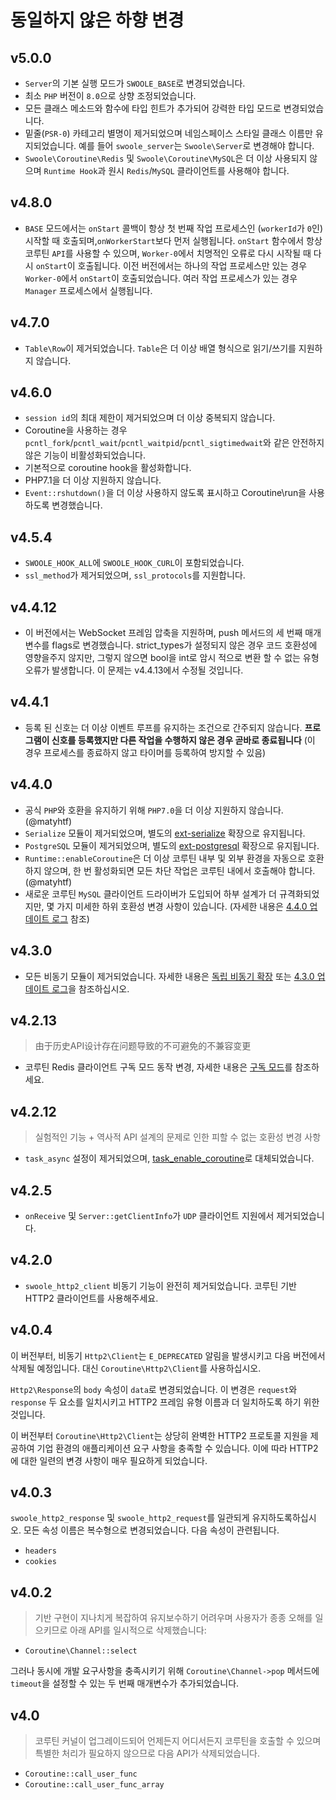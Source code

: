 # 동일하지 않은 하향 변경
## v5.0.0
* `Server`의 기본 실행 모드가 `SWOOLE_BASE`로 변경되었습니다.
* 최소 `PHP` 버전이 `8.0`으로 상향 조정되었습니다.
* 모든 클래스 메소드와 함수에 타입 힌트가 추가되어 강력한 타입 모드로 변경되었습니다.
* 밑줄(`PSR-0`) 카테고리 별명이 제거되었으며 네임스페이스 스타일 클래스 이름만 유지되었습니다. 예를 들어 `swoole_server`는 `Swoole\Server`로 변경해야 합니다.
* `Swoole\Coroutine\Redis` 및 `Swoole\Coroutine\MySQL`은 더 이상 사용되지 않으며 `Runtime Hook`과 원시 `Redis`/`MySQL` 클라이언트를 사용해야 합니다.
## v4.8.0

- `BASE` 모드에서는 `onStart` 콜백이 항상 첫 번째 작업 프로세스인 (`workerId`가 `0`인) 시작할 때 호출되며,`onWorkerStart`보다 먼저 실행됩니다. `onStart` 함수에서 항상 코루틴 `API`를 사용할 수 있으며, `Worker-0`에서 치명적인 오류로 다시 시작될 때 다시 `onStart`이 호출됩니다. 
이전 버전에서는 하나의 작업 프로세스만 있는 경우 `Worker-0`에서 `onStart`이 호출되었습니다. 여러 작업 프로세스가 있는 경우 `Manager` 프로세스에서 실행됩니다.
## v4.7.0

- `Table\Row`이 제거되었습니다. `Table`은 더 이상 배열 형식으로 읽기/쓰기를 지원하지 않습니다.
## v4.6.0

- `session id`의 최대 제한이 제거되었으며 더 이상 중복되지 않습니다.
- Coroutine을 사용하는 경우 `pcntl_fork`/`pcntl_wait`/`pcntl_waitpid`/`pcntl_sigtimedwait`와 같은 안전하지 않은 기능이 비활성화되었습니다.
- 기본적으로 coroutine hook을 활성화합니다.
- PHP7.1을 더 이상 지원하지 않습니다.
- `Event::rshutdown()`을 더 이상 사용하지 않도록 표시하고 Coroutine\run을 사용하도록 변경했습니다.
## v4.5.4

- `SWOOLE_HOOK_ALL`에 `SWOOLE_HOOK_CURL`이 포함되었습니다.
- `ssl_method`가 제거되었으며, `ssl_protocols`를 지원합니다.
## v4.4.12

- 이 버전에서는 WebSocket 프레임 압축을 지원하며, push 메서드의 세 번째 매개변수를 flags로 변경했습니다. strict_types가 설정되지 않은 경우 코드 호환성에 영향을주지 않지만, 그렇지 않으면 bool을 int로 암시 적으로 변환 할 수 없는 유형 오류가 발생합니다. 이 문제는 v4.4.13에서 수정될 것입니다.
## v4.4.1

- 등록 된 신호는 더 이상 이벤트 루프를 유지하는 조건으로 간주되지 않습니다. **프로그램이 신호를 등록했지만 다른 작업을 수행하지 않은 경우 곧바로 종료됩니다** (이 경우 프로세스를 종료하지 않고 타이머를 등록하여 방지할 수 있음)
## v4.4.0

- 공식 `PHP`와 호환을 유지하기 위해 `PHP7.0`을 더 이상 지원하지 않습니다. (@matyhtf)
- `Serialize` 모듈이 제거되었으며, 별도의 [ext-serialize](https://github.com/swoole/ext-serialize) 확장으로 유지됩니다.
- `PostgreSQL` 모듈이 제거되었으며, 별도의 [ext-postgresql](https://github.com/swoole/ext-postgresql) 확장으로 유지됩니다.
- `Runtime::enableCoroutine`은 더 이상 코루틴 내부 및 외부 환경을 자동으로 호환하지 않으며, 한 번 활성화되면 모든 차단 작업은 코루틴 내에서 호출해야 합니다. (@matyhtf)
- 새로운 코루틴 `MySQL` 클라이언트 드라이버가 도입되어 하부 설계가 더 규격화되었지만, 몇 가지 미세한 하위 호환성 변경 사항이 있습니다. (자세한 내용은 [4.4.0 업데이트 로그](https://wiki.swoole.com/wiki/page/p-4.4.0.html) 참조)
## v4.3.0

- 모든 비동기 모듈이 제거되었습니다. 자세한 내용은 [독립 비동기 확장](https://wiki.swoole.com/wiki/page/p-async_ext.html) 또는 [4.3.0 업데이트 로그](https://wiki.swoole.com/wiki/page/p-4.3.0.html)을 참조하십시오.
## v4.2.13

> 由于历史API设计存在问题导致的不可避免的不兼容变更

* 코루틴 Redis 클라이언트 구독 모드 동작 변경, 자세한 내용은 [구독 모드](https://wiki.swoole.com/#/coroutine_client/redis?id=%e8%ae%a2%e9%98%85%e6%a8%a1%e5%bc%8f)를 참조하세요.
## v4.2.12

> 실험적인 기능 + 역사적 API 설계의 문제로 인한 피할 수 없는 호환성 변경 사항

- `task_async` 설정이 제거되었으며, [task_enable_coroutine](https://wiki.swoole.com/#/server/setting?id=task_enable_coroutine)로 대체되었습니다.
## v4.2.5

- `onReceive` 및 `Server::getClientInfo`가 `UDP` 클라이언트 지원에서 제거되었습니다.
## v4.2.0

- `swoole_http2_client` 비동기 기능이 완전히 제거되었습니다. 코루틴 기반 HTTP2 클라이언트를 사용해주세요.
## v4.0.4

이 버전부터, 비동기 `Http2\Client`는 `E_DEPRECATED` 알림을 발생시키고 다음 버전에서 삭제될 예정입니다. 대신 `Coroutine\Http2\Client`를 사용하십시오.

`Http2\Response`의 `body` 속성이 `data`로 변경되었습니다. 이 변경은 `request`와 `response` 두 요소를 일치시키고 HTTP2 프레임 유형 이름과 더 일치하도록 하기 위한 것입니다.

이 버전부터 `Coroutine\Http2\Client`는 상당히 완벽한 HTTP2 프로토콜 지원을 제공하여 기업 환경의 애플리케이션 요구 사항을 충족할 수 있습니다. 이에 따라 HTTP2에 대한 일련의 변경 사항이 매우 필요하게 되었습니다.
## v4.0.3

`swoole_http2_response` 및 `swoole_http2_request`를 일관되게 유지하도록하십시오. 모든 속성 이름은 복수형으로 변경되었습니다. 다음 속성이 관련됩니다.

- `headers`
- `cookies`
## v4.0.2

> 기반 구현이 지나치게 복잡하여 유지보수하기 어려우며 사용자가 종종 오해를 일으키므로 아래 API를 일시적으로 삭제했습니다:

- `Coroutine\Channel::select`

그러나 동시에 개발 요구사항을 충족시키기 위해 `Coroutine\Channel->pop` 메서드에 `timeout`을 설정할 수 있는 두 번째 매개변수가 추가되었습니다.
## v4.0

> 코루틴 커널이 업그레이드되어 언제든지 어디서든지 코루틴을 호출할 수 있으며 특별한 처리가 필요하지 않으므로 다음 API가 삭제되었습니다.

- `Coroutine::call_user_func`
- `Coroutine::call_user_func_array`
